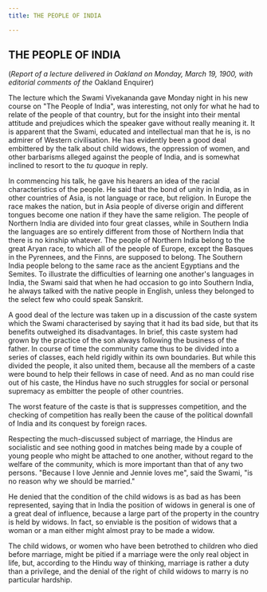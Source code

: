 ```yaml
---
title: THE PEOPLE OF INDIA

---
```





  

## THE PEOPLE OF INDIA

(*Report of a lecture delivered in Oakland on Monday, March 19, 1900,
with  
editorial comments of the* Oakland Enquirer)

The lecture which the Swami Vivekananda gave Monday night in his new
course on "The People of India", was interesting, not only for what he
had to relate of the people of that country, but for the insight into
their mental attitude and prejudices which the speaker gave without
really meaning it. It is apparent that the Swami, educated and
intellectual man that he is, is no admirer of Western civilisation. He
has evidently been a good deal embittered by the talk about child
widows, the oppression of women, and other barbarisms alleged against
the people of India, and is somewhat inclined to resort to the *tu
quoque* in reply.

In commencing his talk, he gave his hearers an idea of the racial
characteristics of the people. He said that the bond of unity in India,
as in other countries of Asia, is not language or race, but religion. In
Europe the race makes the nation, but in Asia people of diverse origin
and different tongues become one nation if they have the same religion.
The people of Northern India are divided into four great classes, while
in Southern India the languages are so entirely different from those of
Northern India that there is no kinship whatever. The people of Northern
India belong to the great Aryan race, to which all of the people of
Europe, except the Basques in the Pyrennees, and the Finns, are supposed
to belong. The Southern India people belong to the same race as the
ancient Egyptians and the Semites. To illustrate the difficulties of
learning one another's languages in India, the Swami said that when he
had occasion to go into Southern India, he always talked with the native
people in English, unless they belonged to the select few who could
speak Sanskrit.

A good deal of the lecture was taken up in a discussion of the caste
system which the Swami characterised by saying that it had its bad side,
but that its benefits outweighed its disadvantages. In brief, this caste
system had grown by the practice of the son always following the
business of the father. In course of time the community came thus to be
divided into a series of classes, each held rigidly within its own
boundaries. But while this divided the people, it also united them,
because all the members of a caste were bound to help their fellows in
case of need. And as no man could rise out of his caste, the Hindus have
no such struggles for social or personal supremacy as embitter the
people of other countries.

The worst feature of the caste is that is suppresses competition, and
the checking of competition has really been the cause of the political
downfall of India and its conquest by foreign races.

Respecting the much-discussed subject of marriage, the Hindus are
socialistic and see nothing good in matches being made by a couple of
young people who might be attached to one another, without regard to the
welfare of the community, which is more important than that of any two
persons. "Because I love Jennie and Jennie loves me", said the Swami,
"is no reason why we should be married."

He denied that the condition of the child widows is as bad as has been
represented, saying that in India the position of widows in general is
one of a great deal of influence, because a large part of the property
in the country is held by widows. In fact, so enviable is the position
of widows that a woman or a man either might almost pray to be made a
widow.

The child widows, or women who have been betrothed to children who died
before marriage, might be pitied if a marriage were the only real object
in life, but, according to the Hindu way of thinking, marriage is rather
a duty than a privilege, and the denial of the right of child widows to
marry is no particular hardship.


